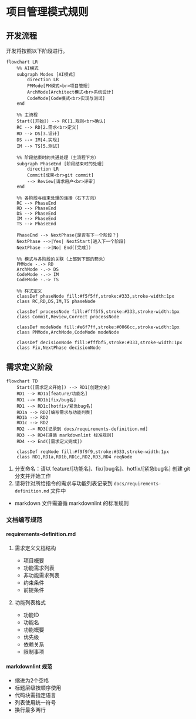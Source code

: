 # 项目管理模式规则

## 开发流程

开发将按照以下阶段进行。

```mermaid
flowchart LR
    %% AI模式
    subgraph Modes [AI模式]
        direction LR
        PMMode[PM模式<br>项目管理]
        ArchMode[Architect模式<br>系统设计]
        CodeMode[Code模式<br>实现与测试]
    end

    %% 主流程
    Start([开始]) --> RC[1.规则<br>确认]
    RC --> RD[2.需求<br>定义]
    RD --> DS[3.设计]
    DS --> IM[4.实现]
    IM --> TS[5.测试]

    %% 阶段结束时的共通处理（主流程下方）
    subgraph PhaseEnd [阶段结束时的处理]
        direction LR
        Commit[成果<br>git commit]
        --> Review[请求用户<br>评审]
    end

    %% 各阶段与结束处理的连接（右下方向）
    RC --> PhaseEnd
    RD --> PhaseEnd
    DS --> PhaseEnd
    IM --> PhaseEnd
    TS --> PhaseEnd

    PhaseEnd --> NextPhase{是否有下一个阶段？}
    NextPhase -->|Yes| NextStart[进入下一个阶段]
    NextPhase -->|No| End([完成])

    %% 模式与各阶段的关联（上部到下部的箭头）
    PMMode -.-> RD
    ArchMode -.-> DS
    CodeMode -.-> IM
    CodeMode -.-> TS

    %% 样式定义
    classDef phaseNode fill:#f5f5ff,stroke:#333,stroke-width:1px
    class RC,RD,DS,IM,TS phaseNode

    classDef processNode fill:#fff5f5,stroke:#333,stroke-width:1px
    class Commit,Review,Correct processNode

    classDef modeNode fill:#e6f7ff,stroke:#0066cc,stroke-width:1px
    class PMMode,ArchMode,CodeMode modeNode

    classDef decisionNode fill:#fffbf5,stroke:#333,stroke-width:1px
    class Fix,NextPhase decisionNode
```

## 需求定义阶段

```mermaid
flowchart TD
    Start([需求定义开始]) --> RD1[创建分支]
    RD1 --> RD1a[feature/功能名]
    RD1 --> RD1b[fix/bug名]
    RD1 --> RD1c[hotfix/紧急bug名]
    RD1a --> RD2[编写需求与功能列表]
    RD1b --> RD2
    RD1c --> RD2
    RD2 --> RD3[记录到 docs/requirements-definition.md]
    RD3 --> RD4[遵循 markdownlint 标准规则]
    RD4 --> End([需求定义完成])

    classDef reqNode fill:#f9f9f9,stroke:#333,stroke-width:1px
    class RD1,RD1a,RD1b,RD1c,RD2,RD3,RD4 reqNode
```

1. 分支命名：请以 feature/[功能名]、fix/[bug名]、hotfix/[紧急bug名] 创建 git 分支并开始工作
2. 请将针对所给指令的需求与功能列表记录到 `docs/requirements-definition.md` 文件中

- markdown 文件需遵循 markdownlint 的标准规则

### 文档编写规范

#### requirements-definition.md

1. 需求定义文档结构

   - 项目概要
   - 功能需求列表
   - 非功能需求列表
   - 约束条件
   - 前提条件

2. 功能列表格式
   - 功能ID
   - 功能名
   - 功能概要
   - 优先级
   - 依赖关系
   - 限制事项

#### markdownlint 规范

- 缩进为2个空格
- 标题层级按顺序使用
- 代码块需指定语言
- 列表使用统一符号
- 换行最多两行

